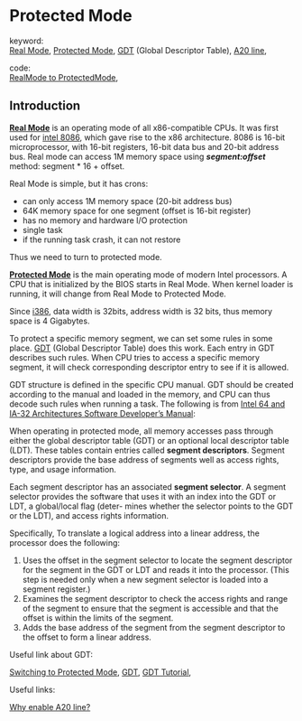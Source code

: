 Protected Mode
==============

keyword:  
[Real Mode][RealMode], [Protected Mode][Protected Mode], 
[GDT][GDT] (Global Descriptor Table), 
[A20 line][whyA20line], 

code:  
[RealMode to ProtectedMode][rm2pm], 

Introduction
------------

**[Real Mode][RealMode]** is an operating mode of all x86-compatible CPUs.
It was first used for [intel 8086][Intel8086], which gave rise to the
x86 architecture.
8086 is 16-bit microprocessor, with 16-bit registers, 16-bit data bus
and 20-bit address bus. Real mode can access 1M memory space
using ***segment:offset*** method: segment * 16 + offset.

Real Mode is simple, but it has crons:

* can only access 1M memory space (20-bit address bus)
* 64K memory space for one segment (offset is 16-bit register)
* has no memory and hardware I/O protection
* single task
* if the running task crash, it can not restore

Thus we need to turn to protected mode.

**[Protected Mode][Protected Mode]**
is the main operating mode of modern Intel processors.
A CPU that is initialized by the BIOS starts in Real Mode.
When kernel loader is running, it will change from Real Mode
to Protected Mode.

Since [i386][i386], data width is 32bits, address width is 32 bits,
thus memory space is 4 Gigabytes.

To protect a specific memory segment, we can set some rules
in some place. [GDT][GDT] (Global Descriptor Table) does this work.
Each entry in GDT describes such rules.
When CPU tries to access a specific memory segment, it will check
corresponding descriptor entry to see if it is allowed.

GDT structure is defined in the specific CPU manual.
GDT should be created according to the manual and loaded in the memory, and
CPU can thus decode such rules when running a task.
The following is from [Intel 64 and IA-32 Architectures
Software Developer’s Manual][Intel Manual]:
  
When operating in protected mode, all memory accesses pass through
either the global descriptor table (GDT) or
an optional local descriptor table (LDT).
These tables contain entries called **segment descriptors**.
Segment descriptors provide the base address of segments well as access rights, type, and usage
information.

Each segment descriptor has an associated **segment selector**.
A segment selector provides the software that uses
it with an index into the GDT or LDT, a global/local flag (deter-
mines whether the selector points to the GDT or the LDT),
and access rights information.

Specifically,
To translate a logical address into a linear address,
the processor does the following:

1. Uses the offset in the segment selector to locate the segment descriptor
for the segment in the GDT or LDT and reads it into the processor.
(This step is needed only when a new segment selector is loaded into a segment
register.)
2. Examines the segment descriptor to check the access rights and
range of the segment to ensure that the
segment is accessible and that the offset is within the limits of the segment.
3. Adds the base address of the segment from the segment descriptor to the offset
to form a linear address.

Useful link about GDT:

[Switching to Protected Mode][Switching to Protected Mode], 
[GDT][GDT], [GDT Tutorial][GDT Tutorial],

Useful links:

[Why enable A20 line?][whyA20line]

[RealMode]: https://wiki.osdev.org/Real_Mode#Real_Mode_Memory_Addressing
[Protected Mode]: https://en.wikipedia.org/wiki/Protected_mode
[Intel8086]: https://en.wikipedia.org/wiki/Intel_8086
[whyA20line]: https://stackoverflow.com/questions/13893056/why-enable-disable-a20-line
[GDT]: https://wiki.osdev.org/Global_Descriptor_Table
[GDT Tutorial]: https://wiki.osdev.org/GDT_Tutorial
[Switching to Protected Mode]: https://huichen-cs.github.io/course/CISC3320/19FA/lecture/modeswitch.html
[Intel Manual]: https://www.intel.com/content/www/us/en/architecture-and-technology/64-ia-32-architectures-software-developer-vol-3a-part-1-manual.html
[rm2pm]: https://github.com/hzget/os/blob/main/bare/main_pm.asm
[i386]: https://en.wikipedia.org/wiki/I386

